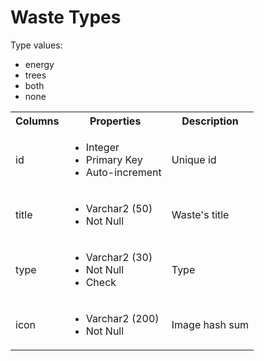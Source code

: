# Waste Types

Type values:

- energy
- trees
- both
- none

<table>
  <tr>
    <th>Columns</th>
    <th>Properties</th>
    <th>Description</th>
  </tr>
  <tr>
    <td>id</td>
    <td>
      <ul>
        <li>Integer</li>
        <li>Primary Key</li>
        <li>Auto-increment</li>
      </ul>
    </td>
    <td>Unique id</td>
  </tr>
  <tr>
    <td>title</td>
    <td>
      <ul>
        <li>Varchar2 (50)</li>
        <li>Not Null</li>
      </ul>
    </td>
    <td>Waste's title</td>
  </tr>
  <tr>
    <td>type</td>
    <td>
      <ul>
        <li>Varchar2 (30)</li>
        <li>Not Null</li>
        <li>Check</li>
      </ul>
    </td>
    <td>Type</td>
  </tr>
  <tr>
    <td>icon</td>
    <td>
      <ul>
        <li>Varchar2 (200)</li>
        <li>Not Null</li>
      </ul>
    </td>
    <td>Image hash sum</td>
  </tr>
</table>
